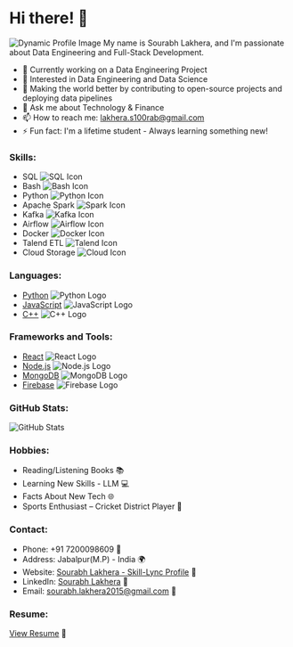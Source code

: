 # Hi there! 👋
![Dynamic Profile Image](https://user-images.githubusercontent.com/18350557/176309783-0785949b-9127-417c-8b55-ab5a4333674e.gif)
My name is Sourabh Lakhera, and I'm passionate about Data Engineering and Full-Stack Development. 

- 🔭 Currently working on a Data Engineering Project
- 🌱 Interested in Data Engineering and Data Science
- 👯 Making the world better by contributing to open-source projects and deploying data pipelines
- 💬 Ask me about Technology & Finance
- 📫 How to reach me: [lakhera.s100rab@gmail.com](mailto:lakhera.s100rab@gmail.com)
- ⚡ Fun fact: I'm a lifetime student - Always learning something new!

### Skills:
- SQL ![SQL Icon](sql_icon.png)
- Bash ![Bash Icon](bash_icon.png)
- Python ![Python Icon](python_icon.png)
- Apache Spark ![Spark Icon](spark_icon.png)
- Kafka ![Kafka Icon](kafka_icon.png)
- Airflow ![Airflow Icon](airflow_icon.png)
- Docker ![Docker Icon](docker_icon.png)
- Talend ETL ![Talend Icon](talend_icon.png)
- Cloud Storage ![Cloud Icon](cloud_icon.png)

### Languages:
- [Python](https://www.python.org/) ![Python Logo](python_logo.png)
- [JavaScript](https://developer.mozilla.org/en-US/docs/Web/JavaScript) ![JavaScript Logo](javascript_logo.png)
- [C++](https://isocpp.org/) ![C++ Logo](cpp_logo.png)

### Frameworks and Tools:
- [React](https://reactjs.org/) ![React Logo](react_logo.png)
- [Node.js](https://nodejs.org/) ![Node.js Logo](nodejs_logo.png)
- [MongoDB](https://www.mongodb.com/) ![MongoDB Logo](mongodb_logo.png)
- [Firebase](https://firebase.google.com/) ![Firebase Logo](firebase_logo.png)

### GitHub Stats:
![GitHub Stats](https://github-readme-stats.vercel.app/api?username=s100rab&show_icons=true&hide=&count_private=true&title_color=22c55e&text_color=ffffff&icon_color=0891b2&bg_color=1c1917&hide_border=true&show_icons=true)


### Hobbies:
- Reading/Listening Books 📚
- Learning New Skills - LLM 💻
- Facts About New Tech 🌐
- Sports Enthusiast – Cricket District Player 🏏

### Contact:
- Phone: +91 7200098609 📱
- Address: Jabalpur(M.P) - India 🌍
- Website: [Sourabh Lakhera - Skill-Lync Profile](https://skill-lync.com/profiles/sourabh-lakhera-392) 💼
- LinkedIn: [Sourabh Lakhera](http://www.linkedin.com/in/100rablakhera) 💼
- Email: [sourabh.lakhera2015@gmail.com](mailto:sourabh.lakhera2015@gmail.com) 📧

### Resume:
[View Resume]([https://www.icloud.com/iclouddrive/0f55J8wHXbpGQECOjEXrSDlNA#SourabhLakhera_14thApril24_V1]) 📄


